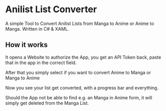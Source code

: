 # Anilist List Converter
A simple Tool to Convert Anilist Lists from Manga to Anime or Anime to Manga. Written in C# & XAML.

## How it works
It opens a Website to authorize the App, you get an API Token back, paste that in the app in the correct field.

After that you simply select if you want to convert Anime to Manga or Manga to Anime

Now you see your list get converted, with a progress bar and everything.

Should the App not be able to find e.g. an Manga in Anime form, it will simply get deleted from the Manga List.

